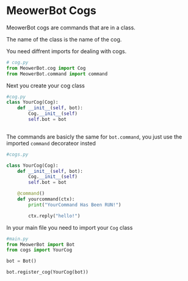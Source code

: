 <p align="center">
<h1>MeowerBot Cogs</h1>
</p>
MeowerBot cogs are commands that are in a class.

The name of the class is the name of the cog. 

You need diffrent imports for dealing with cogs.

```py
# cog.py
from MeowerBot.cog import Cog
from MeowerBot.command import command
```

Next you create your cog class

```py
#cog.py
class YourCog(Cog):
    def __init__(self, bot):
        Cog.__init__(self)
        self.bot = bot
    
```

The commands are basicly the same for `bot.command`, you just use the imported `command` decorateor insted

```py
#cogs.py

class YourCog(Cog):
    def __init__(self, bot):
        Cog.__init__(self)
        self.bot = bot

    @command()
    def yourcommand(ctx):
        print("YourCommand Has Been RUN!")

        ctx.reply("hello!")

```

In your main file you need to import your `Cog` class

```py
#main.py
from MeowerBot import Bot
from cogs import YourCog

bot = Bot()

bot.register_cog(YourCog(bot))
```

